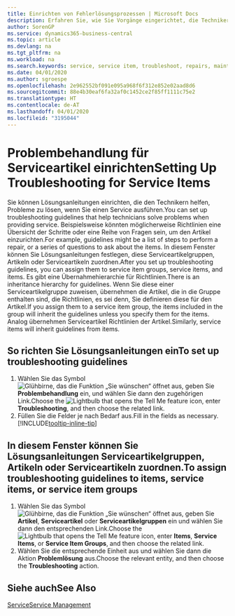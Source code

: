 ```yaml
---
title: Einrichten von Fehlerlösungsprozessen | Microsoft Docs
description: Erfahren Sie, wie Sie Vorgänge eingerichtet, die Techniker helfen, Probleme bei Serviceartikeln zu identifizieren und zu bearbeiten.
author: SorenGP
ms.service: dynamics365-business-central
ms.topic: article
ms.devlang: na
ms.tgt_pltfrm: na
ms.workload: na
ms.search.keywords: service, service item, troubleshoot, repairs, maintenance
ms.date: 04/01/2020
ms.author: sgroespe
ms.openlocfilehash: 2e962552bf091e095a968f6f312e852e02aad8d6
ms.sourcegitcommit: 88e4b30eaf6fa32af0c1452ce2f85ff1111c75e2
ms.translationtype: HT
ms.contentlocale: de-AT
ms.lasthandoff: 04/01/2020
ms.locfileid: "3195044"
---
```

# <a name="setting-up-troubleshooting-for-service-items"></a><span data-ttu-id="a3d4d-103">Problembehandlung für Serviceartikel einrichten</span><span class="sxs-lookup"><span data-stu-id="a3d4d-103">Setting Up Troubleshooting for Service Items</span></span>
<span data-ttu-id="a3d4d-104">Sie können Lösungsanleitungen einrichten, die den Technikern helfen, Probleme zu lösen, wenn Sie einen Service ausführen.</span><span class="sxs-lookup"><span data-stu-id="a3d4d-104">You can set up troubleshooting guidelines that help technicians solve problems when providing service.</span></span> <span data-ttu-id="a3d4d-105">Beispielsweise könnten möglicherweise Richtlinien eine Übersicht der Schritte oder eine Reihe von Fragen sein, um den Artikel einzurichten.</span><span class="sxs-lookup"><span data-stu-id="a3d4d-105">For example, guidelines might be a list of steps to perform a repair, or a series of questions to ask about the items.</span></span> <span data-ttu-id="a3d4d-106">In diesem Fenster können Sie Lösungsanleitungen festlegen, diese Serviceartikelgruppen, Artikeln oder Serviceartikeln zuordnen.</span><span class="sxs-lookup"><span data-stu-id="a3d4d-106">After you set up troubleshooting guidelines, you can assign them to service item groups, service items, and items.</span></span> <span data-ttu-id="a3d4d-107">Es gibt eine Übernahmehierarchie für Richtlinien.</span><span class="sxs-lookup"><span data-stu-id="a3d4d-107">There is an inheritance hierarchy for guidelines.</span></span> <span data-ttu-id="a3d4d-108">Wenn Sie diese einer Serviceartikelgruppe zuweisen, übernehmen die Artikel, die in die Gruppe enthalten sind, die Richtlinien, es sei denn, Sie definieren diese für den Artikel.</span><span class="sxs-lookup"><span data-stu-id="a3d4d-108">If you assign them to a service item group, the items included in the group will inherit the guidelines unless you specify them for the items.</span></span> <span data-ttu-id="a3d4d-109">Analog übernehmen Serviceartikel Richtlinien der Artikel.</span><span class="sxs-lookup"><span data-stu-id="a3d4d-109">Similarly, service items will inherit guidelines from items.</span></span>  

## <a name="to-set-up-troubleshooting-guidelines"></a><span data-ttu-id="a3d4d-110">So richten Sie Lösungsanleitungen ein</span><span class="sxs-lookup"><span data-stu-id="a3d4d-110">To set up troubleshooting guidelines</span></span>
1. <span data-ttu-id="a3d4d-111">Wählen Sie das Symbol ![Glühbirne, das die Funktion „Sie wünschen“ öffnet](media/ui-search/search_small.png "Tell Me-Funktion") aus, geben Sie **Problembehandlung** ein, und wählen Sie dann den zugehörigen Link.</span><span class="sxs-lookup"><span data-stu-id="a3d4d-111">Choose the ![Lightbulb that opens the Tell Me feature](media/ui-search/search_small.png "Tell me what you want to do") icon, enter **Troubleshooting**, and then choose the related link.</span></span>  
2. <span data-ttu-id="a3d4d-112">Füllen Sie die Felder je nach Bedarf aus.</span><span class="sxs-lookup"><span data-stu-id="a3d4d-112">Fill in the fields as necessary.</span></span> [!INCLUDE[tooltip-inline-tip](includes/tooltip-inline-tip_md.md)]  

## <a name="to-assign-troubleshooting-guidelines-to-items-service-items-or-service-item-groups"></a><span data-ttu-id="a3d4d-113">In diesem Fenster können Sie Lösungsanleitungen Serviceartikelgruppen, Artikeln oder Serviceartikeln zuordnen.</span><span class="sxs-lookup"><span data-stu-id="a3d4d-113">To assign troubleshooting guidelines to items, service items, or service item groups</span></span>
1. <span data-ttu-id="a3d4d-114">Wählen Sie das Symbol ![Glühbirne, das die Funktion „Sie wünschen“ öffnet](media/ui-search/search_small.png "Tell Me-Funktion") aus, geben Sie **Artikel**, **Serviceartikel** oder **Serviceartikelgruppen** ein und wählen Sie dann den entsprechenden Link.</span><span class="sxs-lookup"><span data-stu-id="a3d4d-114">Choose the ![Lightbulb that opens the Tell Me feature](media/ui-search/search_small.png "Tell me what you want to do") icon, enter **Items**, **Service Items**, or **Service Item Groups**, and then choose the related link.</span></span>  
2. <span data-ttu-id="a3d4d-115">Wählen Sie die entsprechende Einheit aus und wählen Sie dann die Aktion **Problemlösung** aus.</span><span class="sxs-lookup"><span data-stu-id="a3d4d-115">Choose the relevant entity, and then choose the **Troubleshooting** action.</span></span>  

## <a name="see-also"></a><span data-ttu-id="a3d4d-116">Siehe auch</span><span class="sxs-lookup"><span data-stu-id="a3d4d-116">See Also</span></span>
[<span data-ttu-id="a3d4d-117">Service</span><span class="sxs-lookup"><span data-stu-id="a3d4d-117">Service Management</span></span>](service-service.md)